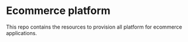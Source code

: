 # Ecommerce platform
This repo contains the resources to provision all platform for ecommerce applications.
